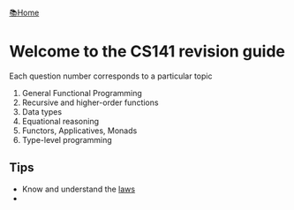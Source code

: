 <flex style="display:flex; justify-content:space-between;">
<a href="../index.html">📚Home</a>
</flex>

# Welcome to the CS141 revision guide

Each question number corresponds to a particular topic

1. General Functional Programming
2. Recursive and higher-order functions
3. Data types
4. Equational reasoning
5. Functors, Applicatives, Monads
6. Type-level programming

## Tips

- Know and understand the [laws](laws.md)
- 